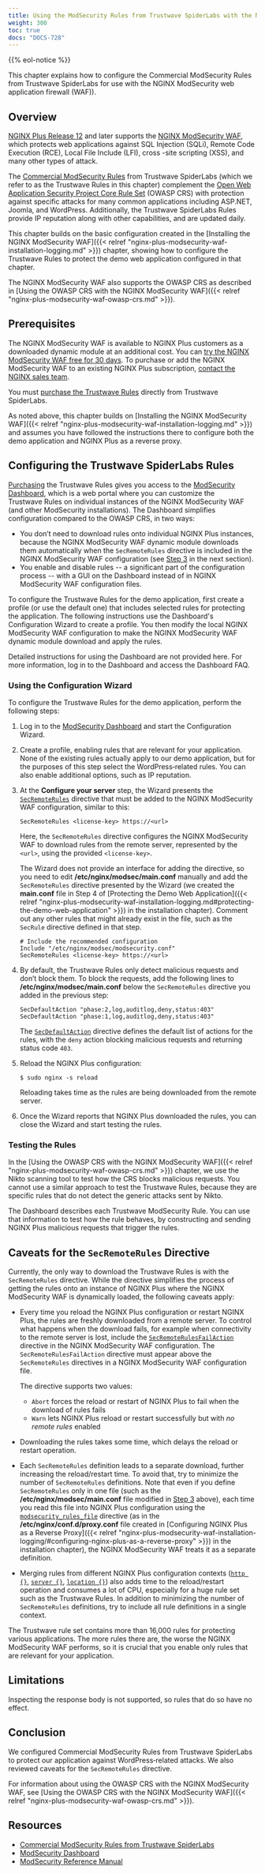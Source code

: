 ```yaml
---
title: Using the ModSecurity Rules from Trustwave SpiderLabs with the NGINX ModSecurity WAF 
weight: 300
toc: true
docs: "DOCS-728"
---
```


{{% eol-notice %}}

This chapter explains how to configure the Commercial ModSecurity Rules from Trustwave SpiderLabs for use with the NGINX ModSecurity web application firewall (WAF)).

<span id="waf-trustwave_overview"></span>

## Overview

<a target="_blank" href="https://docs.nginx.com/nginx/releases/#nginx-plus-release-12-r12">NGINX Plus Release 12</a> and later supports the [NGINX ModSecurity WAF](https://www.nginx.com/products/nginx/modules/nginx-waf/), which protects web applications against SQL Injection (SQLi), Remote Code Execution (RCE), Local File Include (LFI), cross -site scripting (XSS), and many other types of attack.

The [Commercial ModSecurity Rules](http://modsecurity.org/commercial-rules.html) from Trustwave SpiderLabs (which we refer to as the Trustwave Rules in this chapter) complement the [Open Web Application Security Project Core Rule Set](https://www.owasp.org/index.php/Category:OWASP_ModSecurity_Core_Rule_Set_Project) (OWASP CRS) with protection against specific attacks for many common applications including ASP.NET, Joomla, and WordPress. Additionally, the Trustwave SpiderLabs Rules provide IP reputation along with other capabilities, and are updated daily.

This chapter builds on the basic configuration created in the [Installing the NGINX ModSecurity WAF]({{< relref "nginx-plus-modsecurity-waf-installation-logging.md" >}}) chapter, showing how to configure the Trustwave Rules to protect the demo web application configured in that chapter.

The NGINX ModSecurity WAF also supports the OWASP CRS as described in [Using the OWASP CRS with the NGINX ModSecurity WAF]({{< relref "nginx-plus-modsecurity-waf-owasp-crs.md" >}}).

<span id="waf-trustwave_prerequisites"></span>

## Prerequisites

The NGINX ModSecurity WAF is available to NGINX Plus customers as a downloaded dynamic module at an additional cost. You can [try the NGINX ModSecurity WAF free for 30 days](https://www.nginx.com/free-trial-request/). To purchase or add the NGINX ModSecurity WAF to an existing NGINX Plus subscription, [contact the NGINX sales team](https://www.nginx.com/contact-sales/).

You must [purchase the Trustwave Rules](https://ssl.trustwave.com/web-application-firewall) directly from Trustwave SpiderLabs.

As noted above, this chapter builds on [Installing the NGINX ModSecurity WAF]({{< relref "nginx-plus-modsecurity-waf-installation-logging.md" >}}) and assumes you have followed the instructions there to configure both the demo application and NGINX Plus as a reverse proxy.

<span id="waf-trustwave_configure"></span>

## Configuring the Trustwave SpiderLabs Rules

[Purchasing](https://ssl.trustwave.com/web-application-firewall) the Trustwave Rules gives you access to the [ModSecurity Dashboard](https://dashboard.modsecurity.org/), which is a web portal where you can customize the Trustwave Rules on individual instances of the NGINX ModSecurity WAF (and other ModSecurity installations). The Dashboard simplifies configuration compared to the OWASP CRS, in two ways:

*   You don’t need to download rules onto individual NGINX Plus instances, because the NGINX ModSecurity WAF dynamic module downloads them automatically when the `SecRemoteRules` directive is included in the NGINX ModSecurity WAF configuration (see [Step 3](#waf-trustwave_configure-your-server) in the next section).
*   You enable and disable rules -- a significant part of the configuration process -- with a GUI on the Dashboard instead of in NGINX ModSecurity WAF configuration files.

To configure the Trustwave Rules for the demo application, first create a profile (or use the default one) that includes selected rules for protecting the application. The following instructions use the Dashboard's Configuration Wizard to create a profile. You then modify the local NGINX ModSecurity WAF configuration to make the NGINX ModSecurity WAF dynamic module download and apply the rules. 

Detailed instructions for using the Dashboard are not provided here. For more information, log in to the Dashboard and access the Dashboard FAQ.

<span id="waf-trustwave_configure_wizard"></span>

### Using the Configuration Wizard

To configure the Trustwave Rules for the demo application, perform the following steps:

1.  Log in to the [ModSecurity Dashboard](https://dashboard.modsecurity.org/) and start the Configuration Wizard.

2.  Create a profile, enabling rules that are relevant for your application. None of the existing rules actually apply to our demo application, but for the purposes of this step select the WordPress‑related rules. You can also enable additional options, such as IP reputation.

    <span id="waf-trustwave_configure-your-server"></span>
3.  At the **Configure your server** step, the Wizard presents the [`SecRemoteRules`](https://github.com/SpiderLabs/ModSecurity/wiki/Reference-Manual-(v2.x)#SecRemoteRules) directive that must be added to the  NGINX ModSecurity WAF configuration, similar to this:

    ```nginx
    SecRemoteRules <license‑key> https://<url>
    ```

    Here, the `SecRemoteRules` directive configures the NGINX ModSecurity WAF to download rules from the remote server, represented by the `<url>`, using the provided `<license‑key>`.

    The Wizard does not provide an interface for adding the directive, so you need to edit **/etc/nginx/modsec/main.conf** manually and add the `SecRemoteRules` directive presented by the Wizard (we created the **main.conf** file in Step 4 of [Protecting the Demo Web Application]({{< relref "nginx-plus-modsecurity-waf-installation-logging.md#protecting-the-demo-web-application" >}}) in the installation chapter). Comment out any other rules that might already exist in the file, such as the `SecRule` directive defined in that step.

    ```nginx
    # Include the recommended configuration
    Include "/etc/nginx/modsec/modsecurity.conf"
    SecRemoteRules <license‑key> https://<url>
    ```

4.  By default, the Trustwave Rules only detect malicious requests and don’t block them. To block the requests, add the following lines to **/etc/nginx/modsec/main.conf** below the `SecRemoteRules` directive you added in the previous step:

    ```nginx
    SecDefaultAction "phase:2,log,auditlog,deny,status:403"
    SecDefaultAction "phase:1,log,auditlog,deny,status:403"
    ```

    The [`SecDefaultAction`](https://github.com/SpiderLabs/ModSecurity/wiki/Reference-Manual-(v2.x)#SecDefaultAction) directive defines the default list of actions for the rules, with the `deny` action blocking malicious requests and returning status code `403`.

5.  Reload the NGINX Plus configuration:

    ```none
    $ sudo nginx -s reload
    ```

    Reloading takes time as the rules are being downloaded from the remote server.

6.  Once the Wizard reports that NGINX Plus downloaded the rules, you can close the Wizard and start testing the rules.

<span id="waf-trustwave_configure_test"></span>

### Testing the Rules

In the [Using the OWASP CRS with the NGINX ModSecurity WAF]({{< relref "nginx-plus-modsecurity-waf-owasp-crs.md" >}}) chapter, we use the Nikto scanning tool to test how the CRS blocks malicious requests. You cannot use a similar approach to test the Trustwave Rules, because they are specific rules that do not detect the generic attacks sent by Nikto.

The Dashboard describes each Trustwave ModSecurity Rule. You can use that information to test how the rule behaves, by constructing and sending NGINX Plus malicious requests that trigger the rules.

<span id="waf-trustwave_caveats"></span>

## Caveats for the `SecRemoteRules` Directive

Currently, the only way to download the Trustwave Rules is with the `SecRemoteRules` directive. While the directive simplifies the process of getting the rules onto an instance of NGINX Plus where the NGINX ModSecurity WAF is dynamically loaded, the following caveats apply:

* Every time you reload the NGINX Plus configuration or restart NGINX Plus, the rules are freshly downloaded from a remote server. To control what happens when the download fails, for example when connectivity to the remote server is lost, include the [`SecRemoteRulesFailAction`](https://github.com/SpiderLabs/ModSecurity/wiki/Reference-Manual-(v2.x)#SecRemoteRulesFailAction) directive in the NGINX ModSecurity WAF configuration. The `SecRemoteRulesFailAction` directive must appear above the `SecRemoteRules` directives in a NGINX ModSecurity WAF configuration file.

   The directive supports two values: 
   
   * `Abort` forces the reload or restart of NGINX Plus to fail when the download of rules fails
   * `Warn` lets NGINX Plus reload or restart successfully but with _no remote rules_ enabled 

* Downloading the rules takes some time, which delays the reload or restart operation.

* Each `SecRemoteRules` definition leads to a separate download, further increasing the reload/restart time. To avoid that, try to minimize the number of `SecRemoteRules` definitions. Note that even if you define `SecRemoteRules` only in one file (such as the **/etc/nginx/modsec/main.conf** file modified in [Step 3](#waf-trustwave_configure-your-server) above), each time you read this file into NGINX Plus configuration using the [`modsecurity_rules_file`](https://github.com/SpiderLabs/ModSecurity-nginx#modsecurity_rules_file) directive (as in the **/etc/nginx/conf.d/proxy.conf** file created in [Configuring NGINX Plus as a Reverse Proxy]({{< relref "nginx-plus-modsecurity-waf-installation-logging/#configuring-nginx-plus-as-a-reverse-proxy" >}}) in the installation chapter), the NGINX ModSecurity WAF treats it as a separate definition.

* Merging rules from different NGINX Plus configuration contexts ([`http {}`](https://nginx.org/en/docs/http/ngx_http_core_module.html#http), [`server {}`](https://nginx.org/en/docs/http/ngx_http_core_module.html#server), [`location {}`](http://nginx.org/en/docs/http/ngx_http_core_module.html#location)) also adds time to the reload/restart operation and consumes a lot of CPU, especially for a huge rule set such as the Trustwave Rules. In addition to minimizing the number of `SecRemoteRules` definitions, try to include all rule definitions in a single context.

The Trustwave rule set contains more than 16,000 rules for protecting various applications. The more rules there are, the worse the NGINX ModSecurity WAF performs, so it is crucial that you enable only rules that are relevant for your application.

<span id="waf-trustwave_limitations"></span>

## Limitations

Inspecting the response body is not supported, so rules that do so have no effect.

<span id="waf-trustwave_conclusion"></span>

## Conclusion

We configured Commercial ModSecurity Rules from Trustwave SpiderLabs to protect our application against WordPress‑related attacks. We also reviewed caveats for the `SecRemoteRules` directive.

For information about using the OWASP CRS with the NGINX ModSecurity WAF, see [Using the OWASP CRS with the NGINX ModSecurity WAF]({{< relref "nginx-plus-modsecurity-waf-owasp-crs.md" >}}).

<span id="waf-trustwave_resources"></span>

## Resources

*   [Commercial ModSecurity Rules from Trustwave SpiderLabs](http://modsecurity.org/commercial-rules.html)
*   [ModSecurity Dashboard](https://dashboard.modsecurity.org/)
*   [ModSecurity Reference Manual](https://github.com/SpiderLabs/ModSecurity/wiki/Reference-Manual-(v2.x)#ModSecurityreg_Reference_Manual)
